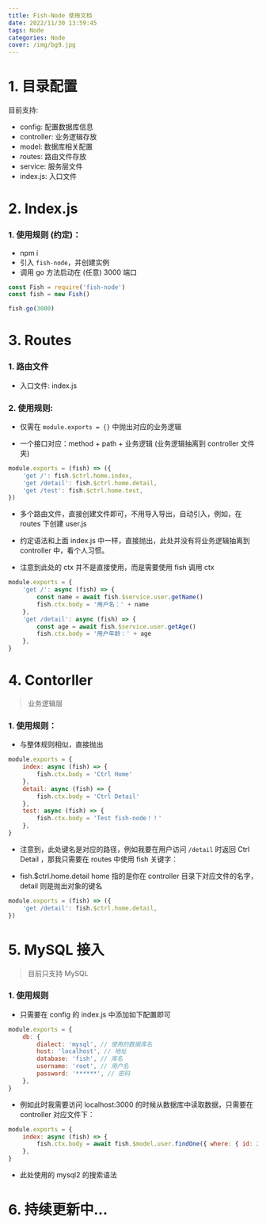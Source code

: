 ```yaml
---
title: Fish-Node 使用文档
date: 2022/11/30 13:59:45
tags: Node
categories: Node
cover: /img/bg9.jpg
---
```


# 1. 目录配置

目前支持:
- config: 配置数据库信息
- controller: 业务逻辑存放
- model: 数据库相关配置
- routes: 路由文件存放
- service: 服务层文件
- index.js: 入口文件

# 2. Index.js

### 1. 使用规则 (约定)：

- npm i
- 引入 `fish-node`，并创建实例
- 调用 go 方法启动在 (任意) 3000 端口

```js
const Fish = require('fish-node')
const fish = new Fish()

fish.go(3000)
```

# 3. Routes

### 1. 路由文件

- 入口文件: index.js

### 2. 使用规则:

- 仅需在 `module.exports = {}` 中抛出对应的业务逻辑

- 一个接口对应：method + path + 业务逻辑 (业务逻辑抽离到 controller 文件夹)

```js
module.exports = (fish) => ({
	'get /': fish.$ctrl.home.index,
	'get /detail': fish.$ctrl.home.detail,
	'get /test': fish.$ctrl.home.test,
})
```

- 多个路由文件，直接创建文件即可，不用导入导出，自动引入，例如，在 routes 下创建 user.js

- 约定语法和上面 index.js 中一样，直接抛出，此处并没有将业务逻辑抽离到 controller 中，看个人习惯。

- 注意到此处的 ctx 并不是直接使用，而是需要使用 fish 调用 ctx

```js
module.exports = {
	'get /': async (fish) => {
		const name = await fish.$service.user.getName()
		fish.ctx.body = '用户名：' + name
	},
	'get /detail': async (fish) => {
		const age = await fish.$service.user.getAge()
		fish.ctx.body = '用户年龄：' + age
	},
}
```

# 4. Contorller

> 业务逻辑层

### 1. 使用规则：

- 与整体规则相似，直接抛出

```js
module.exports = {
	index: async (fish) => {
		fish.ctx.body = 'Ctrl Home'
	},
	detail: async (fish) => {
		fish.ctx.body = 'Ctrl Detail'
	},
	test: async (fish) => {
		fish.ctx.body = 'Test fish-node！！'
	},
}
```

- 注意到，此处键名是对应的路径，例如我要在用户访问 `/detail` 时返回 Ctrl Detail ，那我只需要在 routes 中使用 fish 关键字：

- fish.$ctrl.home.detail home 指的是你在 controller 目录下对应文件的名字，detail 则是抛出对象的键名

```js
module.exports = (fish) => ({
	'get /detail': fish.$ctrl.home.detail,
})
```

# 5. MySQL 接入

> 目前只支持 MySQL

### 1. 使用规则

- 只需要在 config 的 index.js 中添加如下配置即可

```js
module.exports = {
	db: {
		dialect: 'mysql', // 使用的数据库名
		host: 'localhost', // 地址
		database: 'fish', // 库名
		username: 'root', // 用户名
		password: '******', // 密码
	},
}
```

- 例如此时我需要访问 localhost:3000 的时候从数据库中读取数据，只需要在 controller 对应文件下：

```js
module.exports = {
	index: async (fish) => {
		fish.ctx.body = await fish.$model.user.findOne({ where: { id: 2 } })
	},
}
```

- 此处使用的 mysql2 的搜索语法


# 6. 持续更新中...